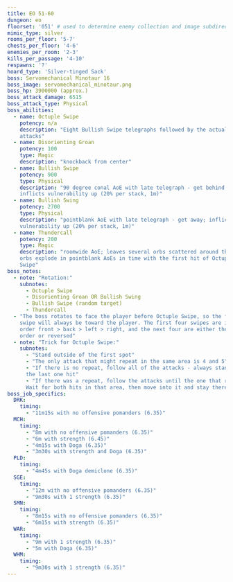 ```yaml
---
title: EO 51-60
dungeon: eo
floorset: '051' # used to determine enemy collection and image subdirectory
mimic_type: silver
rooms_per_floor: '5-7'
chests_per_floor: '4-6'
enemies_per_room: '2-3'
kills_per_passage: '4-10'
respawns: '?'
hoard_type: 'Silver-tinged Sack'
boss: Servomechanical Minotaur 16
boss_image: servomechanical_minotaur.png
boss_hp: 3900000 (approx.)
boss_attack_damage: 6515
boss_attack_type: Physical
boss_abilities:
  - name: Octuple Swipe
    potency: n/a
    description: "Eight Bullish Swipe telegraphs followed by the actual
    attacks"
  - name: Disorienting Groan
    potency: 100
    type: Magic
    description: "knockback from center"
  - name: Bullish Swipe
    potency: 900
    type: Physical
    description: "90 degree conal AoE with late telegraph - get behind;
    inflicts vulnerability up (20% per stack, 1m)"
  - name: Bullish Swing
    potency: 2700
    type: Physical
    description: "pointblank AoE with late telegraph - get away; inflicts
    vulnerability up (20% per stack, 1m)"
  - name: Thundercall
    potency: 200
    type: Magic
    description: "roomwide AoE; leaves several orbs scattered around the room;
    orbs explode in pointblank AoEs in time with the first hit of Octuple
    Swipe"
boss_notes:
  - note: "Rotation:"
    subnotes:
      - Octuple Swipe
      - Disorienting Groan OR Bullish Swing
      - Bullish Swipe (random target)
      - Thundercall
  - "The boss rotates to face the player before Octuple Swipe, so the first
    swipe will always be toward the player. The first four swipes are in the
    order front > back > left > right, and the next four are either the same
    order or reversed"
  - note: "Trick for Octuple Swipe:"
    subnotes:
      - "Stand outside of the first spot"
      - "The only attack that might repeat in the same area is 4 and 5"
      - "If there is no repeat, follow all of the attacks - always stand where
      the last one hit"
      - "If there was a repeat, follow the attacks until the one that repeats.
      Wait for both hits in that area, then move into it and stay there"
boss_job_specifics:
  DRK:
    timing:
      - "11m15s with no offensive pomanders (6.35)"
  MCH:
    timing:
      - "8m with no offensive pomanders (6.35)"
      - "6m with strength (6.45)"
      - "4m15s with Doga (6.35)"
      - "3m30s with strength and Doga (6.35)"
  PLD:
    timing:
      - "4m45s with Doga demiclone (6.35)"
  SGE:
    timing:
      - "12m with no offensive pomanders (6.35)"
      - "9m30s with 1 strength (6.35)"
  SMN:
    timing:
      - "8m15s with no offensive pomanders (6.35)"
      - "6m15s with strength (6.35)"
  WAR:
    timing:
      - "9m with 1 strength (6.35)"
      - "5m with Doga (6.35)"
  WHM:
    timing:
      - "9m30s with 1 strength (6.35)"
---
```

